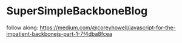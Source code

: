 # SuperSimpleBackboneBlog
follow along:
https://medium.com/@coreyhowell/javascript-for-the-impatient-backbonejs-part-1-7f4dba8fcea
